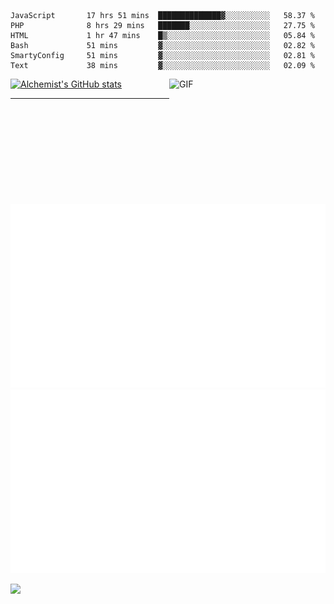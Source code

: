 <!--START_SECTION:waka-->

```text
JavaScript       17 hrs 51 mins  ██████████████▓░░░░░░░░░░   58.37 %
PHP              8 hrs 29 mins   ███████░░░░░░░░░░░░░░░░░░   27.75 %
HTML             1 hr 47 mins    █▒░░░░░░░░░░░░░░░░░░░░░░░   05.84 %
Bash             51 mins         ▓░░░░░░░░░░░░░░░░░░░░░░░░   02.82 %
SmartyConfig     51 mins         ▓░░░░░░░░░░░░░░░░░░░░░░░░   02.81 %
Text             38 mins         ▓░░░░░░░░░░░░░░░░░░░░░░░░   02.09 %
```

<!--END_SECTION:waka-->

[![Alchemist's GitHub stats](https://github-readme-stats.vercel.app/api?username=DrMaxis&show_icons=true&theme=outrun&count_private=true)](#)
<img align="right" alt="GIF" src="https://user-images.githubusercontent.com/5355808/139111924-210cc6fa-9fb1-4dac-929d-6324a5836a92.gif" width="250" height="200" />
<hr />

![](https://raw.githubusercontent.com/DrMaxis/github-stats-transparent/output/generated/overview.svg)
![](https://raw.githubusercontent.com/DrMaxis/github-stats-transparent/output/generated/languages.svg)

 
<a href="https://count.getloli.com/"><img src="https://count.getloli.com/get/@:maxis-the-alchemist?theme=rule34"></a>
<!-- https://count.getloli.com/get/@alchemist?theme=rule34 -->
<br>
